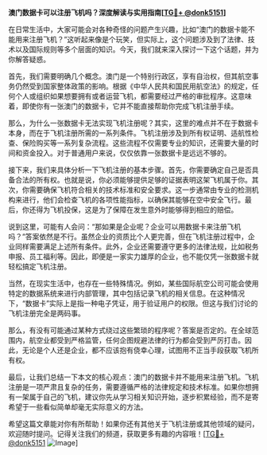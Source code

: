 **澳门数据卡可以注册飞机吗？深度解读与实用指南[[TG💪+ @donk5151](https://t.me/s/donk5151)]**

在日常生活中，大家可能会对各种奇怪的问题产生兴趣，比如“澳门的数据卡能不能用来注册飞机？”这听起来像是个玩笑，但实际上，这个问题涉及到了法律、技术以及国际规则等多个层面的知识。今天，我们就来深入探讨一下这个话题，并为你解答疑惑。

首先，我们需要明确几个概念。澳门是一个特别行政区，享有自治权，但其航空事务仍然受到国家整体政策的影响。根据《中华人民共和国民用航空法》的规定，任何个人或组织如果想要拥有或者运营飞机，都需要经过严格的审批程序。这意味着，即使你有一张澳门的数据卡，它并不能直接帮助你完成飞机注册手续。

那么，为什么一张数据卡无法实现飞机注册呢？其实，这里的难点并不在于数据卡本身，而在于飞机注册所需的一系列条件。飞机注册涉及到所有权证明、适航性检查、保险购买等一系列复杂流程。这些流程不仅需要专业的知识，还需要大量的时间和资金投入。对于普通用户来说，仅仅依靠一张数据卡是远远不够的。

接下来，我们来具体分析一下飞机注册的基本步骤。首先，你需要确定自己是否具备合法的所有权。也就是说，你必须能够提供足够的证据表明这架飞机属于你。其次，你需要确保飞机符合相关的技术标准和安全要求。这一步通常由专业的检测机构来进行，他们会检查飞机的各项性能指标，以确保其能够在空中安全飞行。最后，你还得为飞机投保，这是为了保障在发生意外时能够得到相应的赔偿。

说到这里，可能有人会问：“那如果是企业呢？企业可以用数据卡来注册飞机吗？”答案依然是不行。虽然企业的资质比个人更完善，但在飞机注册过程中，企业同样需要满足上述所有条件。此外，企业还需要遵守更多的法律法规，比如税务申报、员工福利等。因此，即便是一家实力雄厚的企业，也不能仅凭一张数据卡就轻松搞定飞机注册。

当然，在现实生活中，也存在一些特殊情况。例如，某些国际航空公司可能会使用特定的数据系统来进行内部管理，其中包括记录飞机的相关信息。在这种情况下，“数据卡”实际上是指一种电子凭证，用于验证用户的权限。但这与我们讨论的飞机注册完全是两码事。

那么，有没有可能通过某种方式绕过这些繁琐的程序呢？答案是否定的。在全球范围内，航空业都受到严格监管，任何企图规避法律的行为都会受到严厉打击。因此，无论是个人还是企业，都不应该抱有侥幸心理，试图用不正当手段获取飞机所有权。

最后，让我们总结一下本文的核心观点：澳门的数据卡并不能用来注册飞机。飞机注册是一项严肃且复杂的任务，需要遵循严格的法律规定和技术标准。如果你想拥有一架属于自己的飞机，建议你先从学习相关知识开始，逐步积累经验，而不是寄希望于一些看似简单却毫无实际意义的方法。

希望这篇文章能对你有所帮助！如果你还有其他关于飞机注册或其他领域的疑问，欢迎随时提问。记得关注我们的频道，获取更多有趣的内容哦！[[TG💪+ @donk5151](https://t.me/s/donk5151) ![Image](https://i.postimg.cc/rwNCRYN7/Snipaste-2025-04-30-17-27-05.png)]